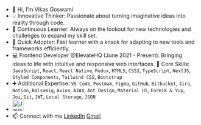- 👋 Hi, I’m Vikas Goswami
- 💡 Innovative Thinker: Passionate about turning imaginative ideas into reality through code.
- 🎯 Continuous Learner: Always on the lookout for new technologies and challenges to expand my skill set.
- 🚀 Quick Adopter: Fast learner with a knack for adapting to new tools and frameworks efficiently.
- 💻 Frontend Developer @ElevateHQ (June 2021 - Present): Bringing ideas to life with intuitive and responsive web interfaces.
🔧 Core Skills: `JavaScript`, `React`, `React Native`, `Redux`, `HTML5`, `CSS3`, `TypeScript`, `NextJS`, `Styled Components`, `Tailwind CSS`, `Bootstrap`
- ➕ Additional Expertise: `VS Code`, `Postman`, `Figma`, `GitHub`, `Bitbucket`, `Jira`, `Notion`, `Balsamiq`, `Axios`, `AJAX`, `Ant Design`, `Material UI`, `Formik & Yup`, `Joi`, `Git`, `JWT`, `Local Storage`, `JSON`
- <img src="https://www.svgrepo.com/show/355081/js.svg" alt="JavaScript" width="30" height="30">
- 📫 Connect with me 
  [LinkedIn](https://www.linkedin.com/in/vikas-goswami-41986a205/github-buttons) 
  [Gmail](vikasg224@gmail.com)


<!---
Akki37/Akki37 is a ✨ special ✨ repository because its `README.md` (this file) appears on your GitHub profile.
You can click the Preview link to take a look at your changes.
--->
